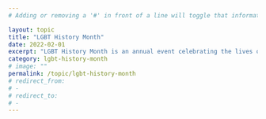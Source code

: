 ```yaml
---
# Adding or removing a '#' in front of a line will toggle that information off and on from being processed. 

layout: topic
title: "LGBT History Month"
date: 2022-02-01
excerpt: "LGBT History Month is an annual event celebrating the lives of LGBT+ people."
category: lgbt-history-month
# image: ""
permalink: /topic/lgbt-history-month
# redirect_from: 
# - 
# redirect_to: 
# - 
---
```


